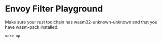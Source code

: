 # Envoy Filter Playground

Make sure your rust toolchain has wasm32-unknown-unknown and that you have wasm-pack installed.

```
make up
```